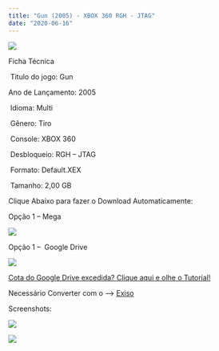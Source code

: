 ```yaml
---
title: "Gun (2005) - XBOX 360 RGH - JTAG"
date: "2020-06-16"
---
```


![](https://1.bp.blogspot.com/-_-8BvfGilhs/XujiioorSBI/AAAAAAAAMWI/zeokfzagANcgcVd_XjLCt9y-b7ajschRwCK4BGAsYHg/Screenshot_2.png)

Ficha Técnica

 Titulo do jogo: Gun

Ano de Lançamento: 2005

 Idioma: Multi

 Gênero: Tiro

 Console: XBOX 360

 Desbloqueio: RGH – JTAG

 Formato: Default.XEX

 Tamanho: 2,00 GB

Clique Abaixo para fazer o Download Automaticamente:

Opção 1 – Mega

[![](https://1.bp.blogspot.com/-fysMBE_30yA/XtsW8rOzeTI/AAAAAAAAKHQ/yEg2otqCtcAfsWIP0xI63y3c0eWdDVksQCK4BGAsYHg/MEGA.png)](https://zee.gl/dAzBP)

Opção 1 –  Google Drive

[![](https://1.bp.blogspot.com/-4SUqXRoRWc0/XtsW72LDzrI/AAAAAAAAKHM/qo1oDro7CI03qjIvaVCl6yKZ3v_F_JvBwCK4BGAsYHg/APRENDA-Recupdsdasdasdaerado.png)](https://zee.gl/8uYfIf)

[Cota do Google Drive excedida? Clique aqui e olhe o Tutorial!](https://ultragames-torrents.blogspot.com/2020/06/burlar-cota-do-google-drive.html) 

Necessário Converter com o –> [Exiso](https://ultragames-torrents.blogspot.com/2020/05/exiso-gui-xbox-360-rgh-jtag.html)

Screenshots:

[![](https://1.bp.blogspot.com/-3WRr-zZwHQU/XujiiGePnpI/AAAAAAAAMWE/vzkwAkOc67MQDUhMLZuJrnUvPt013Xf2wCK4BGAsYHg/w500-h281/maxresdefault.jpg)](https://1.bp.blogspot.com/-3WRr-zZwHQU/XujiiGePnpI/AAAAAAAAMWE/vzkwAkOc67MQDUhMLZuJrnUvPt013Xf2wCK4BGAsYHg/s1280/maxresdefault.jpg)

[![](https://1.bp.blogspot.com/-a-4cE5E35YQ/XujihvmGiXI/AAAAAAAAMWA/8167huRjr48QomigN1oXzsDMfhMiqR-sACK4BGAsYHg/w500-h281/gun-1.jpg)](https://1.bp.blogspot.com/-a-4cE5E35YQ/XujihvmGiXI/AAAAAAAAMWA/8167huRjr48QomigN1oXzsDMfhMiqR-sACK4BGAsYHg/s500/gun-1.jpg)
